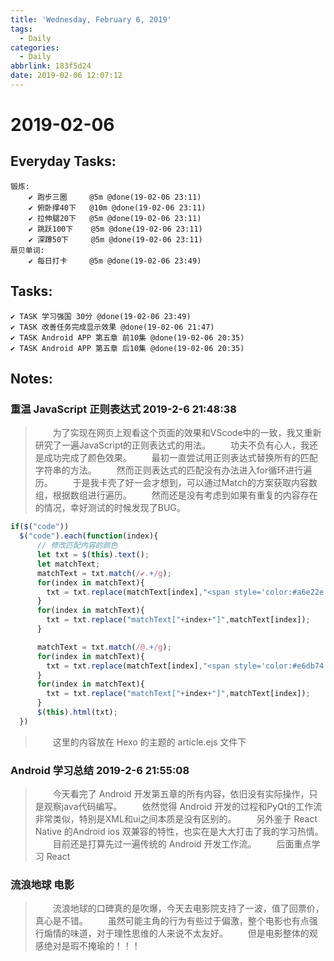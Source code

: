 ```yaml
---
title: 'Wednesday, February 6, 2019'
tags:
  - Daily
categories:
  - Daily
abbrlink: 183f5d24
date: 2019-02-06 12:07:12
---
```


# 2019-02-06

<!-- more -->

## Everyday Tasks:
    锻炼:
        ✔ 跑步三圈     @5m @done(19-02-06 23:11)
        ✔ 俯卧撑40下   @10m @done(19-02-06 23:11)
        ✔ 拉伸腿20下   @5m @done(19-02-06 23:11)
        ✔ 跳跃100下    @5m @done(19-02-06 23:11)
        ✔ 深蹲50下     @5m @done(19-02-06 23:11)
    扇贝单词:
        ✔ 每日打卡     @5m @done(19-02-06 23:49)

## Tasks:
    ✔ TASK 学习强国 30分 @done(19-02-06 23:49)
    ✔ TASK 改善任务完成显示效果 @done(19-02-06 21:47)
    ✔ TASK Android APP 第五章 前10集 @done(19-02-06 20:35)
    ✔ TASK Android APP 第五章 后10集 @done(19-02-06 20:35)

## Notes:
### 重温 JavaScript 正则表达式 2019-2-6 21:48:38
> &emsp;&emsp;为了实现在网页上观看这个页面的效果和VScode中的一致，我又重新研究了一遍JavaScript的正则表达式的用法。
> &emsp;&emsp;功夫不负有心人，我还是成功完成了颜色效果。
> &emsp;&emsp;最初一直尝试用正则表达式替换所有的匹配字符串的方法。
> &emsp;&emsp;然而正则表达式的匹配没有办法进入for循环进行遍历。
> &emsp;&emsp;于是我卡壳了好一会才想到，可以通过Match的方案获取内容数组，根据数组进行遍历。
> &emsp;&emsp;然而还是没有考虑到如果有重复的内容存在的情况，幸好测试的时候发现了BUG。
```JavaScript
if($("code"))
  $("code").each(function(index){
      // 修改匹配内容的颜色
      let txt = $(this).text();
      let matchText;
      matchText = txt.match(/✔.+/g);
      for(index in matchText){
        txt = txt.replace(matchText[index],"<span style='color:#a6e22e'>" + "matchText["+index+"]" +  "</span>");
      }
      for(index in matchText){
        txt = txt.replace("matchText["+index+"]",matchText[index]);
      }

      matchText = txt.match(/@.+/g);
      for(index in matchText){
        txt = txt.replace(matchText[index],"<span style='color:#e6db74'>" + "matchText["+index+"]" +  "</span>");
      }
      for(index in matchText){
        txt = txt.replace("matchText["+index+"]",matchText[index]);
      }
      $(this).html(txt);
  })
```
> &emsp;&emsp;这里的内容放在 Hexo 的主题的 article.ejs 文件下

### Android 学习总结 2019-2-6 21:55:08
> &emsp;&emsp;今天看完了 Android 开发第五章的所有内容，依旧没有实际操作，只是观察java代码编写。
> &emsp;&emsp;依然觉得 Android 开发的过程和PyQt的工作流非常类似，特别是XML和ui之间本质是没有区别的。
> &emsp;&emsp;另外鉴于 React Native 的Android ios 双兼容的特性，也实在是大大打击了我的学习热情。
> &emsp;&emsp;目前还是打算先过一遍传统的 Android 开发工作流。
> &emsp;&emsp;后面重点学习 React 

### 流浪地球 电影
> &emsp;&emsp;流浪地球的口碑真的是吹爆，今天去电影院支持了一波，值了回票价，真心是不错。
> &emsp;&emsp;虽然可能主角的行为有些过于偏激，整个电影也有点强行煽情的味道，对于理性思维的人来说不太友好。
> &emsp;&emsp;但是电影整体的观感绝对是瑕不掩瑜的！！！